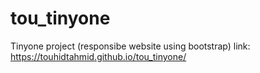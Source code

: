 # tou_tinyone
Tinyone project (responsibe website using bootstrap)
link: https://touhidtahmid.github.io/tou_tinyone/
